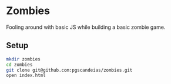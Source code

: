 # Zombies

Fooling around with basic JS while building a basic zombie game.


## Setup

```bash
mkdir zombies
cd zombies
git clone git@github.com:pgscandeias/zombies.git
open index.html
```
